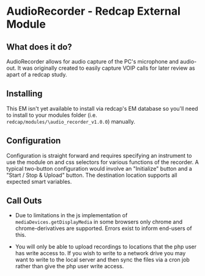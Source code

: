 # AudioRecorder - Redcap External Module

## What does it do?

AudioRecorder allows for audio capture of the PC's microphone and audio-out. It was originally created to easily capture VOIP calls for later review as apart of a redcap study.

## Installing

This EM isn't yet available to install via redcap's EM database so you'll need to install to your modules folder (i.e. `redcap/modules/\audio_recorder_v1.0.0`) manually.

## Configuration

Configuration is straight forward and requires specifying an instrument to use the module on and css selectors for various functions of the recorder. A typical two-button configuration would involve an "Initialize" button and a "Start / Stop & Upload" button. The destination location supports all expected smart variables. 

## Call Outs

* Due to limitations in the js implementation of `mediaDevices.getDisplayMedia` in some browsers only chrome and chrome-derivatives are supported. Errors exist to inform end-users of this.

* You will only be able to upload recordings to locations that the php user has write access to. If you wish to write to a network drive you may want to write to the local server and then sync the files via a cron job rather than give the php user write access.
